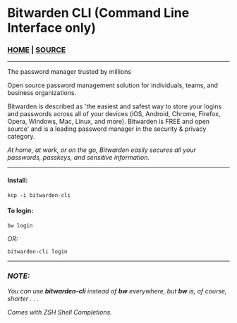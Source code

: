 # Bitwarden CLI (Command Line Interface only)

### [HOME](https://bitwarden.com) | [SOURCE](https://github.com/bitwarden)

___

The password manager trusted by millions

Open source password management solution for individuals, teams, and business organizations.

Bitwarden is described as 'the easiest and safest way to store your logins and passwords across all of your devices (iOS, Android, Chrome, Firefox, Opera, Windows, Mac, Linux, and more). Bitwarden is FREE and open source' and is a leading password manager in the security & privacy category.

*At home, at work, or on the go, Bitwarden easily secures all your passwords, passkeys, and sensitive information.*

___

#### Install:

```
kcp -i bitwarden-cli
```

#### To login:

```
bw login
```

*OR:*

```
bitwarden-cli login
```

___

### *NOTE:*

*You can use **bitwarden-cli** instead of **bw** everywhere, but **bw** is, of course, shorter . . .*

*Comes with ZSH Shell Completions.*
